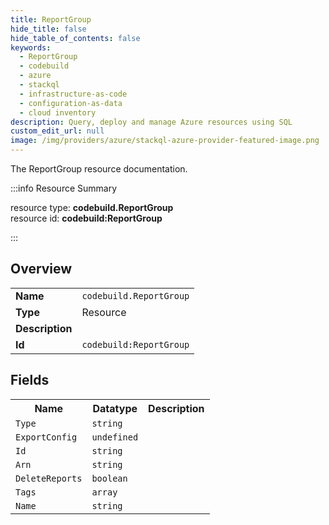 ```yaml
---
title: ReportGroup
hide_title: false
hide_table_of_contents: false
keywords:
  - ReportGroup
  - codebuild
  - azure
  - stackql
  - infrastructure-as-code
  - configuration-as-data
  - cloud inventory
description: Query, deploy and manage Azure resources using SQL
custom_edit_url: null
image: /img/providers/azure/stackql-azure-provider-featured-image.png
---
```

The ReportGroup resource documentation.

:::info Resource Summary

<div class="row">
<div class="providerDocColumn">
<span>resource type:&nbsp;<b>codebuild.ReportGroup</b></span><br />
<span>resource id:&nbsp;<b>codebuild:ReportGroup</b></span><br />
</div>
</div>

:::

## Overview
<table><tbody>
<tr><td><b>Name</b></td><td><code>codebuild.ReportGroup</code></td></tr>
<tr><td><b>Type</b></td><td>Resource</td></tr>
<tr><td><b>Description</b></td><td></td></tr>
<tr><td><b>Id</b></td><td><code>codebuild:ReportGroup</code></td></tr>
</tbody></table>

## Fields
<table><tbody>
<tr><th>Name</th><th>Datatype</th><th>Description</th></tr>
<tr><td><code>Type</code></td><td><code>string</code></td><td></td></tr><tr><td><code>ExportConfig</code></td><td><code>undefined</code></td><td></td></tr><tr><td><code>Id</code></td><td><code>string</code></td><td></td></tr><tr><td><code>Arn</code></td><td><code>string</code></td><td></td></tr><tr><td><code>DeleteReports</code></td><td><code>boolean</code></td><td></td></tr><tr><td><code>Tags</code></td><td><code>array</code></td><td></td></tr><tr><td><code>Name</code></td><td><code>string</code></td><td></td></tr>
</tbody></table>